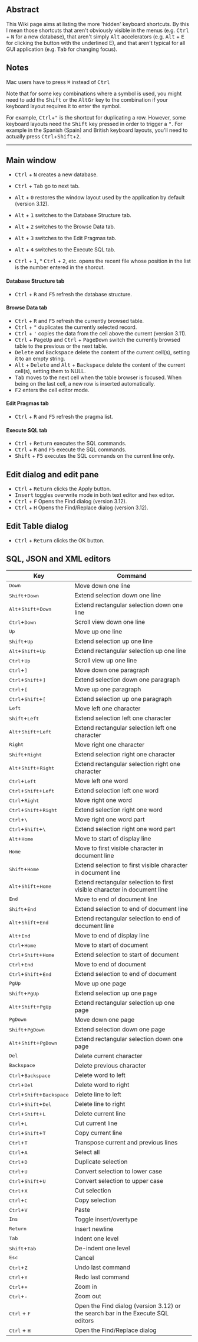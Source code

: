 ## Abstract
This Wiki page aims at listing the more 'hidden' keyboard shortcuts. By this I mean those shortcuts that aren't obviously visible in the menus (e.g. <kbd>Ctrl</kbd> + <kbd>N</kbd> for a new database), that aren't simply <kbd>Alt</kbd> accelerators (e.g. <kbd>Alt</kbd> + <kbd>E</kbd> for clicking the button with the underlined E), and that aren't typical for all GUI application (e.g. <kbd>Tab</kbd> for changing focus).

## Notes
Mac users have to press <kbd>⌘</kbd> instead of <kbd>Ctrl</kbd>

Note that for some key combinations where a symbol is used, you might need to add the <kbd>Shift</kbd> or the <kbd>AltGr</kbd> key to the combination if your keyboard layout requires it to enter the symbol.

For example, <kbd>Ctrl</kbd>+<kbd>"</kbd> is the shortcut for duplicating a row. However, some keyboard layouts need the <kbd>Shift</kbd> key pressed in order to trigger a <kbd>"</kbd>. For example in the Spanish (Spain) and British keyboard layouts, you'll need to actually press <kbd>Ctrl</kbd>+<kbd>Shift</kbd>+<kbd>2</kbd>.

---
## Main window

* <kbd>Ctrl</kbd> + <kbd>N</kbd> creates a new database.
* <kbd>Ctrl</kbd> + <kbd>Tab</kbd> go to next tab.
* <kbd>Alt</kbd> + <kbd>0</kbd> restores the window layout used by the application by default (version 3.12).
* <kbd>Alt</kbd> + <kbd>1</kbd> switches to the Database Structure tab.
* <kbd>Alt</kbd> + <kbd>2</kbd> switches to the Browse Data tab.
* <kbd>Alt</kbd> + <kbd>3</kbd> switches to the Edit Pragmas tab.
* <kbd>Alt</kbd> + <kbd>4</kbd> switches to the Execute SQL tab.

* <kbd>Ctrl</kbd> + <kbd>1</kbd>, * <kbd>Ctrl</kbd> + <kbd>2</kbd>, etc. opens the recent file whose position in the list is the number entered in the shorcut.

#### Database Structure tab
* <kbd>Ctrl</kbd> + <kbd>R</kbd> and <kbd>F5</kbd> refresh the database structure.

#### Browse Data tab
* <kbd>Ctrl</kbd> + <kbd>R</kbd> and <kbd>F5</kbd> refresh the currently browsed table.
* <kbd>Ctrl</kbd> + <kbd>"</kbd> duplicates the currently selected record.
* <kbd>Ctrl</kbd> + <kbd>'</kbd> copies the data from the cell above the current (version 3.11).
* <kbd>Ctrl</kbd> + <kbd>PageUp</kbd> and <kbd>Ctrl</kbd> + <kbd>PageDown</kbd> switch the currently browsed table to the previous or the next table.
* <kbd>Delete</kbd> and <kbd>Backspace</kbd> delete the content of the current cell(s), setting it to an empty string.
* <kbd>Alt</kbd> + <kbd>Delete</kbd> and <kbd>Alt</kbd> + <kbd>Backspace</kbd> delete the content of the current cell(s), setting them to NULL.
* <kbd>Tab</kbd> moves to the next cell when the table browser is focused. When being on the last cell, a new row is inserted automatically.
* <kbd>F2</kbd> enters the cell editor mode.

#### Edit Pragmas tab
* <kbd>Ctrl</kbd> + <kbd>R</kbd> and <kbd>F5</kbd> refresh the pragma list.

#### Execute SQL tab
* <kbd>Ctrl</kbd> + <kbd>Return</kbd> executes the SQL commands.
* <kbd>Ctrl</kbd> + <kbd>R</kbd> and <kbd>F5</kbd> execute the SQL commands.
* <kbd>Shift</kbd> + <kbd>F5</kbd> executes the SQL commands on the current line only.

## Edit dialog and edit pane
* <kbd>Ctrl</kbd> + <kbd>Return</kbd> clicks the Apply button.
* <kbd>Insert</kbd> toggles overwrite mode in both text editor and hex editor.
* <kbd>Ctrl</kbd> + <kbd>F</kbd> Opens the Find dialog (version 3.12).
* <kbd>Ctrl</kbd> + <kbd>H</kbd> Opens the Find/Replace dialog (version 3.12).

## Edit Table dialog
* <kbd>Ctrl</kbd> + <kbd>Return</kbd> clicks the OK button.

## SQL, JSON and XML editors
Key | Command
----|----
<kbd>Down</kbd>	|	Move down one line
<kbd>Shift</kbd>+<kbd>Down</kbd>	|	Extend selection down one line
<kbd>Alt</kbd>+<kbd>Shift</kbd>+<kbd>Down</kbd>	|	Extend rectangular selection down one line
<kbd>Ctrl</kbd>+<kbd>Down</kbd>	|	Scroll view down one line
<kbd>Up</kbd>	|	Move up one line
<kbd>Shift</kbd>+<kbd>Up</kbd>	|	Extend selection up one line
<kbd>Alt</kbd>+<kbd>Shift</kbd>+<kbd>Up</kbd>	|	Extend rectangular selection up one line
<kbd>Ctrl</kbd>+<kbd>Up</kbd>	|	Scroll view up one line
<kbd>Ctrl</kbd>+<kbd>]</kbd>	|	Move down one paragraph
<kbd>Ctrl</kbd>+<kbd>Shift</kbd>+<kbd>]</kbd>	|	Extend selection down one paragraph
<kbd>Ctrl</kbd>+<kbd>[</kbd>	|	Move up one paragraph
<kbd>Ctrl</kbd>+<kbd>Shift</kbd>+<kbd>[</kbd>	|	Extend selection up one paragraph
<kbd>Left</kbd>	|	Move left one character
<kbd>Shift</kbd>+<kbd>Left</kbd>	|	Extend selection left one character
<kbd>Alt</kbd>+<kbd>Shift</kbd>+<kbd>Left</kbd>	|	Extend rectangular selection left one character
<kbd>Right</kbd>	|	Move right one character
<kbd>Shift</kbd>+<kbd>Right</kbd>	|	Extend selection right one character
<kbd>Alt</kbd>+<kbd>Shift</kbd>+<kbd>Right</kbd>	|	Extend rectangular selection right one character
<kbd>Ctrl</kbd>+<kbd>Left</kbd>	|	Move left one word
<kbd>Ctrl</kbd>+<kbd>Shift</kbd>+<kbd>Left</kbd>	|	Extend selection left one word
<kbd>Ctrl</kbd>+<kbd>Right</kbd>	|	Move right one word
<kbd>Ctrl</kbd>+<kbd>Shift</kbd>+<kbd>Right</kbd>	|	Extend selection right one word
<kbd>Ctrl</kbd>+<kbd>\\</kbd>		|	Move right one word part
<kbd>Ctrl</kbd>+<kbd>Shift</kbd>+<kbd>\\</kbd>	|	Extend selection right one word part
<kbd>Alt</kbd>+<kbd>Home</kbd>	|	Move to start of display line
<kbd>Home</kbd>	|	Move to first visible character in document line
<kbd>Shift</kbd>+<kbd>Home</kbd>	|	Extend selection to first visible character in document line
<kbd>Alt</kbd>+<kbd>Shift</kbd>+<kbd>Home</kbd>	|	Extend rectangular selection to first visible character in document line
<kbd>End</kbd>	|	Move to end of document line
<kbd>Shift</kbd>+<kbd>End</kbd>	|	Extend selection to end of document line
<kbd>Alt</kbd>+<kbd>Shift</kbd>+<kbd>End</kbd>	|	Extend rectangular selection to end of document line
<kbd>Alt</kbd>+<kbd>End</kbd>	|	Move to end of display line
<kbd>Ctrl</kbd>+<kbd>Home</kbd>	|	Move to start of document
<kbd>Ctrl</kbd>+<kbd>Shift</kbd>+<kbd>Home</kbd>	|	Extend selection to start of document
<kbd>Ctrl</kbd>+<kbd>End</kbd>	|	Move to end of document
<kbd>Ctrl</kbd>+<kbd>Shift</kbd>+<kbd>End</kbd>	|	Extend selection to end of document
<kbd>PgUp</kbd>	|	Move up one page
<kbd>Shift</kbd>+<kbd>PgUp</kbd>	|	Extend selection up one page
<kbd>Alt</kbd>+<kbd>Shift</kbd>+<kbd>PgUp</kbd>	|	Extend rectangular selection up one page
<kbd>PgDown</kbd>	|	Move down one page
<kbd>Shift</kbd>+<kbd>PgDown</kbd>	|	Extend selection down one page
<kbd>Alt</kbd>+<kbd>Shift</kbd>+<kbd>PgDown</kbd>	|	Extend rectangular selection down one page
<kbd>Del</kbd>	|	Delete current character
<kbd>Backspace</kbd>	|	Delete previous character
<kbd>Ctrl</kbd>+<kbd>Backspace</kbd>	|	Delete word to left
<kbd>Ctrl</kbd>+<kbd>Del</kbd>	|	Delete word to right
<kbd>Ctrl</kbd>+<kbd>Shift</kbd>+<kbd>Backspace</kbd>	|	Delete line to left
<kbd>Ctrl</kbd>+<kbd>Shift</kbd>+<kbd>Del</kbd>	|	Delete line to right
<kbd>Ctrl</kbd>+<kbd>Shift</kbd>+<kbd>L</kbd>	|	Delete current line
<kbd>Ctrl</kbd>+<kbd>L</kbd>	|	Cut current line
<kbd>Ctrl</kbd>+<kbd>Shift</kbd>+<kbd>T</kbd>	|	Copy current line
<kbd>Ctrl</kbd>+<kbd>T</kbd>	|	Transpose current and previous lines
<kbd>Ctrl</kbd>+<kbd>A</kbd>	|	Select all
<kbd>Ctrl</kbd>+<kbd>D</kbd>	|	Duplicate selection
<kbd>Ctrl</kbd>+<kbd>U</kbd>	|	Convert selection to lower case
<kbd>Ctrl</kbd>+<kbd>Shift</kbd>+<kbd>U</kbd>	|	Convert selection to upper case
<kbd>Ctrl</kbd>+<kbd>X</kbd>	|	Cut selection
<kbd>Ctrl</kbd>+<kbd>C</kbd>	|	Copy selection
<kbd>Ctrl</kbd>+<kbd>V</kbd>	|	Paste
<kbd>Ins</kbd>	|	Toggle insert/overtype
<kbd>Return</kbd>	|	Insert newline
<kbd>Tab</kbd>	|	Indent one level
<kbd>Shift</kbd>+<kbd>Tab</kbd>	|	De-indent one level
<kbd>Esc</kbd>	|	Cancel
<kbd>Ctrl</kbd>+<kbd>Z</kbd>	|	Undo last command
<kbd>Ctrl</kbd>+<kbd>Y</kbd>	|	Redo last command
<kbd>Ctrl</kbd>+<kbd>+</kbd>	|	Zoom in
<kbd>Ctrl</kbd>+<kbd>-</kbd>	|	Zoom out
<kbd>Ctrl</kbd> + <kbd>F</kbd>	|	Open the Find dialog (version 3.12) or the search bar in the Execute SQL editors
<kbd>Ctrl</kbd> + <kbd>H</kbd>	|	Open the Find/Replace dialog
